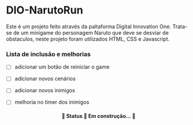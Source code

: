 # DIO-NarutoRun

Este é um projeto feito através da paltaforma Digital Innovation One. Trata-se de um minigame do personagem Naruto que deve se desviar de obstaculos, neste projeto foram utilizados HTML, CSS e  Javascript.


### Lista de inclusão e melhorias

- [ ] adicionar um botão de reiniciar o game
- [ ] adicionar novos cenários
- [ ] adicionar novos inimigos
- [ ] melhoria no timer dos inimigos


<h4 align="center"> 
	🚧  Status 🚀 Em construção...  🚧
</h4>
